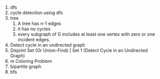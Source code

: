 1. dfs
2. cycle detection using dfs
3. tree
    1.  A tree has n-1 edges
    2.  it has no cycles
    3.  every subgraph of G includes at least one vertex with zero or one incident edges.
4. Detect cycle in an undirected graph
5. Disjoint Set (Or Union-Find) | Set 1 (Detect Cycle in an Undirected Graph)
6. m Coloring Problem
7. bipartite graph
8. bfs



  
  
  
  
  
  
  
  
  
  
  
  
  
  
  
  
  
  
  
  
